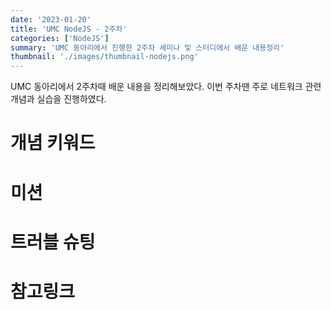 ```yaml
---
date: '2023-01-20'
title: 'UMC NodeJS - 2주차'
categories: ['NodeJS']
summary: 'UMC 동아리에서 진행한 2주차 세미나 및 스터디에서 배운 내용정리'
thumbnail: './images/thumbnail-nodejs.png'
---
```

UMC 동아리에서 2주차때 배운 내용을 정리해보았다. 이번 주차땐 주로 네트워크 관련 개념과 실습을 진행하였다.

# 개념 키워드

# 미션

# 트러블 슈팅

# 참고링크
